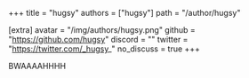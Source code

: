 +++
title = "hugsy"
authors = ["hugsy"]
path = "/author/hugsy"

[extra]
avatar = "/img/authors/hugsy.png"
github = "https://github.com/hugsy"
discord = ""
twitter = "https://twitter.com/_hugsy_"
no_discuss = true
+++

BWAAAAHHHH